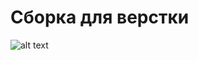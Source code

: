 # Сборка для верстки

![alt text](https://badgen.net/github/release/webzlodimir/gulp-template "Releases")
